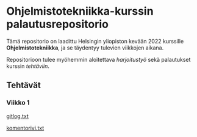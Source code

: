 # Ohjelmistotekniikka-kurssin palautusrepositorio

Tämä repositorio on laadittu Helsingin yliopiston kevään 2022 kurssille **Ohjelmistotekniikka**, ja se täydentyy tulevien viikkojen aikana.

Repositorioon tulee myöhemmin aloitettava *harjoitustyö* sekä palautukset kurssin *tehtäviin*.

## Tehtävät

### Viikko 1

[gitlog.txt](https://github.com/valtterikantanen/ot-harjoitustyo/blob/master/laskarit/viikko1/gitlog.txt)

[komentorivi.txt](https://github.com/valtterikantanen/ot-harjoitustyo/blob/master/laskarit/viikko1/komentorivi.txt)
